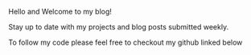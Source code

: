 Hello and Welcome to my blog! 

Stay up to date with my projects and blog posts submitted weekly.

To follow my code please feel free to checkout my github linked below
